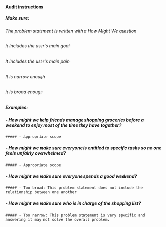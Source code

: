 #### Audit instructions

##### Make sure: 

###### The problem statement is written with a How Might We question
###### It includes the user's main goal
###### It includes the user's main pain
###### It is narrow enough
###### It is broad enough

##### Examples: 

##### - How might we help friends manage shopping groceries before a weekend to enjoy most of the time they have together?
    ##### - Appropriate scope
##### - How might we make sure everyone is entitled to specific tasks so no one feels unfairly overwhelmed?
    ##### - Appropriate scope
##### - How might we make sure everyone spends a good weekend?
    ##### - Too broad: This problem statement does not include the relationship between one another
##### - How might we make sure who is in charge of the shopping list?
    ##### - Too narrow: This problem statement is very specific and answering it may not solve the overall problem.